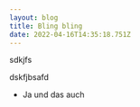 ```yaml
---
layout: blog
title: Bling bling
date: 2022-04-16T14:35:18.751Z
---
```

sdkjfs

dskfjbsafd



* Ja und das auch